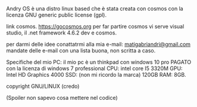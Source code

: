 Andry OS è una distro linux based che è stata creata con cosmos con la licenza  GNU generic public license (gpl).

link cosmos. https://gocosmos.org
per far partire cosmos vi serve visual studio, il .net framework 4.6.2 dev e cosmos.

per darmi delle idee conattatrmi alla mia e-mail: matigabriandri@gmail.com mandate delle e-mail con una lista buona, non scritta a caso.

Specifiche del mio PC:
il mio pc è un thinkpad con windows 10 pro PAGATO con  la licenza di windows 7 professional
CPU: intel core I5 3320M
GPU: Intel HD Graphics 4000
SSD: (non mi ricordo la marca) 120GB
RAM: 8GB.

copyright GNU/LINUX (credo)

(Spoiler non sapevo cosa mettere nel codice)
